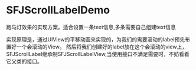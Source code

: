 # SFJScrollLabelDemo
跑马灯效果的实现方案。适合设置一条text信息,多条需要自己组建text信息

实现原理是，通过UIView的平移动画来实现的，为我们的需要滚动的label预先布置好一个会滚动的View。
然后将我们创建好的label放在这个会滚动的view上，
SFJScrollLabel继承制SFJScrollLabelView,当使用接口不满足需要时，不妨看看它父类的接口。
